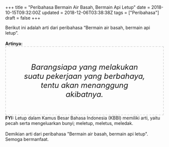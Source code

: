 +++
title = "Peribahasa Bermain Air Basah, Bermain Api Letup"
date = 2018-10-15T09:32:00Z
updated = 2018-12-06T03:38:38Z
tags = ["Peribahasa"]
draft = false
+++

<div dir="ltr" style="text-align: left;" trbidi="on">Berikut ini adalah arti dari peribahasa “Bermain air basah, bermain api letup”.<br /><br /><div style="text-align: justify;"><b>Artinya:</b></div><div style="border: 2px dashed #ddd; font-size: 24px; height: auto; margin: 0 auto; padding: 50px; text-align: center; width: auto;"><i>Barangsiapa yang melakukan suatu pekerjaan yang berbahaya, tentu akan menanggung akibatnya.</i></div><b>FYI:</b> Letup dalam Kamus Besar Bahasa Indonesia (KBBI) memiliki arti, yaitu pecah serta mengeluarkan bunyi; meletup, meletus, meledak.<br /><br />Demikian arti dari peribahasa "Bermain air basah, bermain api letup". Semoga bermanfaat.</div>
